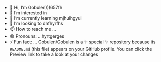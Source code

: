 - 👋 Hi, I’m Gobulen)))657fh
- 👀 I’m interested in 
- 🌱 I’m currently learning mjhuihgyui
- 💞️ I’m looking to dhfhyrfhs
- 📫 How to reach me ...
- 😄 Pronouns: ...hyrtgerges
- ⚡ Fun fact: ...
Gobulen/Gobulen is a ✨ special ✨ repository because its `README.md` (this file) appears on your GitHub profile.
You can click the Preview link to take a look at your changes
